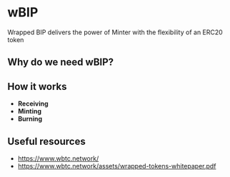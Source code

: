 # wBIP

Wrapped BIP delivers the power of Minter with the flexibility of an ERC20 token

## Why do we need wBIP?

## How it works
- **Receiving**
- **Minting**
- **Burning**

## Useful resources
- https://www.wbtc.network/
- https://www.wbtc.network/assets/wrapped-tokens-whitepaper.pdf
